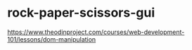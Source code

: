 # rock-paper-scissors-gui
https://www.theodinproject.com/courses/web-development-101/lessons/dom-manipulation
